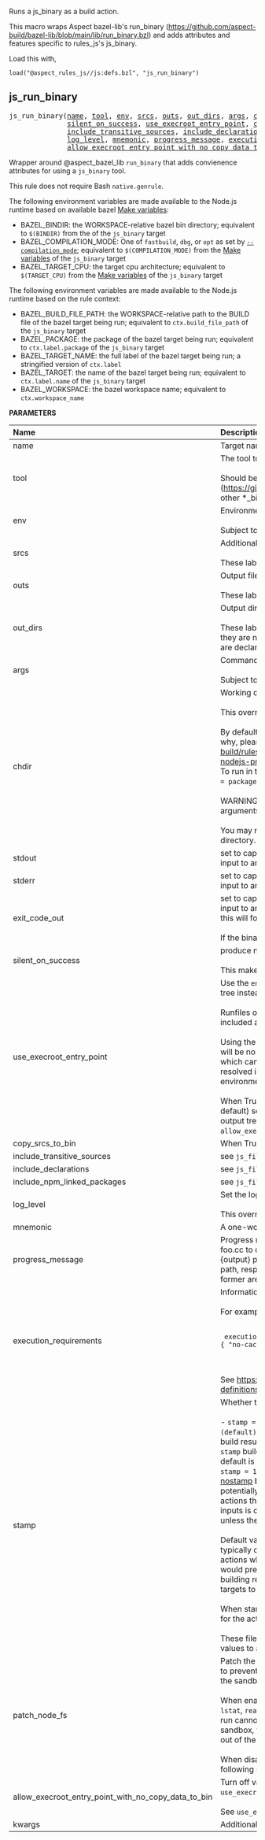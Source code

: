 <!-- Generated with Stardoc: http://skydoc.bazel.build -->

Runs a js_binary as a build action.

This macro wraps Aspect bazel-lib's run_binary (https://github.com/aspect-build/bazel-lib/blob/main/lib/run_binary.bzl)
and adds attributes and features specific to rules_js's js_binary.

Load this with,

```starlark
load("@aspect_rules_js//js:defs.bzl", "js_run_binary")
```


<a id="js_run_binary"></a>

## js_run_binary

<pre>
js_run_binary(<a href="#js_run_binary-name">name</a>, <a href="#js_run_binary-tool">tool</a>, <a href="#js_run_binary-env">env</a>, <a href="#js_run_binary-srcs">srcs</a>, <a href="#js_run_binary-outs">outs</a>, <a href="#js_run_binary-out_dirs">out_dirs</a>, <a href="#js_run_binary-args">args</a>, <a href="#js_run_binary-chdir">chdir</a>, <a href="#js_run_binary-stdout">stdout</a>, <a href="#js_run_binary-stderr">stderr</a>, <a href="#js_run_binary-exit_code_out">exit_code_out</a>,
              <a href="#js_run_binary-silent_on_success">silent_on_success</a>, <a href="#js_run_binary-use_execroot_entry_point">use_execroot_entry_point</a>, <a href="#js_run_binary-copy_srcs_to_bin">copy_srcs_to_bin</a>,
              <a href="#js_run_binary-include_transitive_sources">include_transitive_sources</a>, <a href="#js_run_binary-include_declarations">include_declarations</a>, <a href="#js_run_binary-include_npm_linked_packages">include_npm_linked_packages</a>,
              <a href="#js_run_binary-log_level">log_level</a>, <a href="#js_run_binary-mnemonic">mnemonic</a>, <a href="#js_run_binary-progress_message">progress_message</a>, <a href="#js_run_binary-execution_requirements">execution_requirements</a>, <a href="#js_run_binary-stamp">stamp</a>, <a href="#js_run_binary-patch_node_fs">patch_node_fs</a>,
              <a href="#js_run_binary-allow_execroot_entry_point_with_no_copy_data_to_bin">allow_execroot_entry_point_with_no_copy_data_to_bin</a>, <a href="#js_run_binary-kwargs">kwargs</a>)
</pre>

Wrapper around @aspect_bazel_lib `run_binary` that adds convienence attributes for using a `js_binary` tool.

This rule does not require Bash `native.genrule`.

The following environment variables are made available to the Node.js runtime based on available bazel [Make variables](https://bazel.build/reference/be/make-variables#predefined_variables):

* BAZEL_BINDIR: the WORKSPACE-relative bazel bin directory; equivalent to `$(BINDIR)` from the  of the `js_binary` target
* BAZEL_COMPILATION_MODE: One of `fastbuild`, `dbg`, or `opt` as set by [`--compilation_mode`](https://bazel.build/docs/user-manual#compilation-mode); equivalent to `$(COMPILATION_MODE)` from the [Make variables](https://bazel.build/reference/be/make-variables#predefined_variables) of the `js_binary` target
* BAZEL_TARGET_CPU: the target cpu architecture; equivalent to `$(TARGET_CPU)` from the [Make variables](https://bazel.build/reference/be/make-variables#predefined_variables) of the `js_binary` target

The following environment variables are made available to the Node.js runtime based on the rule context:

* BAZEL_BUILD_FILE_PATH: the WORKSPACE-relative path to the BUILD file of the bazel target being run; equivalent to `ctx.build_file_path` of the `js_binary` target
* BAZEL_PACKAGE: the package of the bazel target being run; equivalent to `ctx.label.package` of the `js_binary` target
* BAZEL_TARGET_NAME: the full label of the bazel target being run; a stringified version of `ctx.label`
* BAZEL_TARGET: the name of the bazel target being run; equivalent to `ctx.label.name` of the `js_binary` target
* BAZEL_WORKSPACE: the bazel workspace name; equivalent to `ctx.workspace_name`


**PARAMETERS**


| Name  | Description | Default Value |
| :------------- | :------------- | :------------- |
| <a id="js_run_binary-name"></a>name |  Target name   |  none |
| <a id="js_run_binary-tool"></a>tool |  The tool to run in the action.<br><br>Should be a <code>js_binary</code> rule. Use Aspect bazel-lib's run_binary (https://github.com/aspect-build/bazel-lib/blob/main/lib/run_binary.bzl) for other *_binary rule types.   |  none |
| <a id="js_run_binary-env"></a>env |  Environment variables of the action.<br><br>Subject to <code>$(location)</code> and make variable expansion.   |  <code>{}</code> |
| <a id="js_run_binary-srcs"></a>srcs |  Additional inputs of the action.<br><br>These labels are available for <code>$(location)</code> expansion in <code>args</code> and <code>env</code>.   |  <code>[]</code> |
| <a id="js_run_binary-outs"></a>outs |  Output files generated by the action.<br><br>These labels are available for <code>$(location)</code> expansion in <code>args</code> and <code>env</code>.   |  <code>[]</code> |
| <a id="js_run_binary-out_dirs"></a>out_dirs |  Output directories generated by the action.<br><br>These labels are _not_ available for <code>$(location)</code> expansion in <code>args</code> and <code>env</code> since they are not pre-declared labels created via attr.output_list(). Output directories are declared instead by <code>ctx.actions.declare_directory</code>.   |  <code>[]</code> |
| <a id="js_run_binary-args"></a>args |  Command line arguments of the binary.<br><br>Subject to <code>$(location)</code> and make variable expansion.   |  <code>[]</code> |
| <a id="js_run_binary-chdir"></a>chdir |  Working directory to run the build action in.<br><br>This overrides the chdir value if set on the <code>js_binary</code> tool target.<br><br>By default, <code>js_binary</code> tools run in the root of the output tree. For more context on why, please read the aspect_rules_js README https://github.com/aspect-build/rules_js/tree/dbb5af0d2a9a2bb50e4cf4a96dbc582b27567155#running-nodejs-programs.<br><br>To run in the directory containing the js_run_binary in the output tree, use <code>chdir = package_name()</code> (or if you're in a macro, use <code>native.package_name()</code>).<br><br>WARNING: this will affect other paths passed to the program, either as arguments or in configuration files, which are workspace-relative.<br><br>You may need <code>../../</code> segments to re-relativize such paths to the new working directory.   |  <code>None</code> |
| <a id="js_run_binary-stdout"></a>stdout |  set to capture the stdout of the binary to a file, which can later be used as an input to another target subject to the same semantics as <code>outs</code>   |  <code>None</code> |
| <a id="js_run_binary-stderr"></a>stderr |  set to capture the stderr of the binary to a file, which can later be used as an input to another target subject to the same semantics as <code>outs</code>   |  <code>None</code> |
| <a id="js_run_binary-exit_code_out"></a>exit_code_out |  set to capture the exit code of the binary to a file, which can later be used as an input to another target subject to the same semantics as <code>outs</code>. Note that setting this will force the binary to exit 0.<br><br>If the binary creates outputs and these are declared, they must still be created   |  <code>None</code> |
| <a id="js_run_binary-silent_on_success"></a>silent_on_success |  produce no output on stdout nor stderr when program exits with status code 0.<br><br>This makes node binaries match the expected bazel paradigm.   |  <code>True</code> |
| <a id="js_run_binary-use_execroot_entry_point"></a>use_execroot_entry_point |  Use the <code>entry_point</code> script of the <code>js_binary</code> <code>tool</code> that is in the execroot output tree instead of the copy that is in runfiles.<br><br>Runfiles of <code>tool</code> are all hoisted to <code>srcs</code> of the underlying <code>run_binary</code> so they are included as execroot inputs to the action.<br><br>Using the entry point script that is in the execroot output tree means that there will be no conflicting runfiles <code>node_modules</code> in the node_modules resolution path which can confuse npm packages such as next and react that don't like being resolved in multiple node_modules trees. This more closely emulates the environment that tools such as Next.js see when they are run outside of Bazel.<br><br>When True, the <code>js_binary</code> tool must have <code>copy_data_to_bin</code> set to True (the default) so that all data files needed by the binary are available in the execroot output tree. This requirement can be turned off with by setting <code>allow_execroot_entry_point_with_no_copy_data_to_bin</code> to True.   |  <code>True</code> |
| <a id="js_run_binary-copy_srcs_to_bin"></a>copy_srcs_to_bin |  When True, all srcs files are copied to the output tree that are not already there.   |  <code>True</code> |
| <a id="js_run_binary-include_transitive_sources"></a>include_transitive_sources |  see <code>js_filegroup</code> documentation   |  <code>True</code> |
| <a id="js_run_binary-include_declarations"></a>include_declarations |  see <code>js_filegroup</code> documentation   |  <code>False</code> |
| <a id="js_run_binary-include_npm_linked_packages"></a>include_npm_linked_packages |  see <code>js_filegroup</code> documentation   |  <code>True</code> |
| <a id="js_run_binary-log_level"></a>log_level |  Set the logging level of the <code>js_binary</code> tool.<br><br>This overrides the log level set on the <code>js_binary</code> tool target.   |  <code>None</code> |
| <a id="js_run_binary-mnemonic"></a>mnemonic |  A one-word description of the action, for example, CppCompile or GoLink.   |  <code>"JsRunBinary"</code> |
| <a id="js_run_binary-progress_message"></a>progress_message |  Progress message to show to the user during the build, for example, "Compiling foo.cc to create foo.o". The message may contain %{label}, %{input}, or %{output} patterns, which are substituted with label string, first input, or output's path, respectively. Prefer to use patterns instead of static strings, because the former are more efficient.   |  <code>None</code> |
| <a id="js_run_binary-execution_requirements"></a>execution_requirements |  Information for scheduling the action.<br><br>For example,<br><br><pre><code> execution_requirements = {     "no-cache": "1", }, </code></pre><br><br>See https://docs.bazel.build/versions/main/be/common-definitions.html#common.tags for useful keys.   |  <code>None</code> |
| <a id="js_run_binary-stamp"></a>stamp |  Whether to include build status files as inputs to the tool. Possible values:<br><br>- <code>stamp = 0 (default)</code>: Never include build status files as inputs to the tool.     This gives good build result caching.     Most tools don't use the status files, so including them in <code>--stamp</code> builds makes those     builds have many needless cache misses.     (Note: this default is different from most rules with an integer-typed <code>stamp</code> attribute.) - <code>stamp = 1</code>: Always include build status files as inputs to the tool, even in     [--nostamp](https://docs.bazel.build/versions/main/user-manual.html#flag--stamp) builds.     This setting should be avoided, since it is non-deterministic.     It potentially causes remote cache misses for the target and     any downstream actions that depend on the result. - <code>stamp = -1</code>: Inclusion of build status files as inputs is controlled by the     [--[no]stamp](https://docs.bazel.build/versions/main/user-manual.html#flag--stamp) flag.     Stamped targets are not rebuilt unless their dependencies change.<br><br>Default value is <code>0</code> since the majority of js_run_binary targets in a build graph typically do not use build status files and including them for all js_run_binary actions whenever <code>--stamp</code> is set would result in invalidating the entire graph and would prevent cache hits. Stamping is typically done in terminal targets when building release artifacts and stamp should typically be set explicitly in these targets to <code>-1</code> so it is enabled when the <code>--stamp</code> flag is set.<br><br>When stamping is enabled, an additional two environment variables will be set for the action:     - <code>BAZEL_STABLE_STATUS_FILE</code>     - <code>BAZEL_VOLATILE_STATUS_FILE</code><br><br>These files can be read and parsed by the action, for example to pass some values to a bundler.   |  <code>0</code> |
| <a id="js_run_binary-patch_node_fs"></a>patch_node_fs |  Patch the to Node.js <code>fs</code> API (https://nodejs.org/api/fs.html) for this node program to prevent the program from following symlinks out of the execroot, runfiles and the sandbox.<br><br>When enabled, <code>js_binary</code> patches the Node.js sync and async <code>fs</code> API functions <code>lstat</code>, <code>readlink</code>, <code>realpath</code>, <code>readdir</code> and <code>opendir</code> so that the node program being run cannot resolve symlinks out of the execroot and the runfiles tree. When in the sandbox, these patches prevent the program being run from resolving symlinks out of the sandbox.<br><br>When disabled, node programs can leave the execroot, runfiles and sandbox by following symlinks which can lead to non-hermetic behavior.   |  <code>True</code> |
| <a id="js_run_binary-allow_execroot_entry_point_with_no_copy_data_to_bin"></a>allow_execroot_entry_point_with_no_copy_data_to_bin |  Turn off validation that the <code>js_binary</code> tool has <code>copy_data_to_bin</code> set to True when <code>use_execroot_entry_point</code> is set to True.<br><br>See <code>use_execroot_entry_point</code> doc for more info.   |  <code>False</code> |
| <a id="js_run_binary-kwargs"></a>kwargs |  Additional arguments   |  none |


